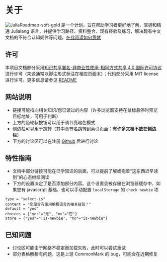 # 关于
![JuliaRoadmap-soft-gold](https://img.shields.io/badge/JuliaRoadmap-soft-gold) 是一个计划，旨在帮助学习者更好地了解、掌握和精通 Julialang 语言，并提供学习路径、资料整合、现有经验及练习，解决现有中文文档的不符合认知规律等问题。[在此阅读如何贡献](https://github.com/JuliaRoadmap/zh/blob/master/CONTRIBUTING.md)

## 许可
本项目文档部分采用[知识共享署名-非商业性使用-相同方式共享 4.0 国际许可协议](https://creativecommons.org/licenses/by-nc-sa/4.0/)进行许可（来源通常以脚注形式标注在相应页面末）；代码部分采用 MIT license 进行许可。更多信息请参见 [README](https://github.com/JuliaRoadmap/zh#README)

## 网站说明
- 链接可能指向相关知识/您已读过的内容（许多浏览器支持在鼠标悬停时预览目标地址，可用于判断）
- 上方的齿轮状按钮可以用于调节亮暗色模式
- 侧边栏可以用于跳转（其中章节名跳转到索引页面：**有许多文档不放在侧边栏**）
- 下方的讨论区可以在注册 [Github](../knowledge/github.md) 后进行讨论

## 特性指南
- 文档中部分链接可能在已学知识的后面，可以提前了解或抱着“这东西迟早读到”的心态继续阅读
- 下方的设置决定了是否添加部分内容。这个设置会被存储在浏览器缓存中，如果您有 javascript 基础，也可以手动配置 `localStorage` 的 `check newbie` 项

```insert-setting
type = "select-is"
content = "您是否有使用编程语言的相关经验？"
default = "yes"
choices = {"yes"="是", "no"="否"}
store = {"yes"="!is-newbie", "no"="is-newbie"}
```

## 已知问题
- 讨论区可能由于网络不稳定而加载失败，此时可以尝试重试
- 部分表格解析有问题，这是上游 CommonMark 的 bug，可能会在近期修复
